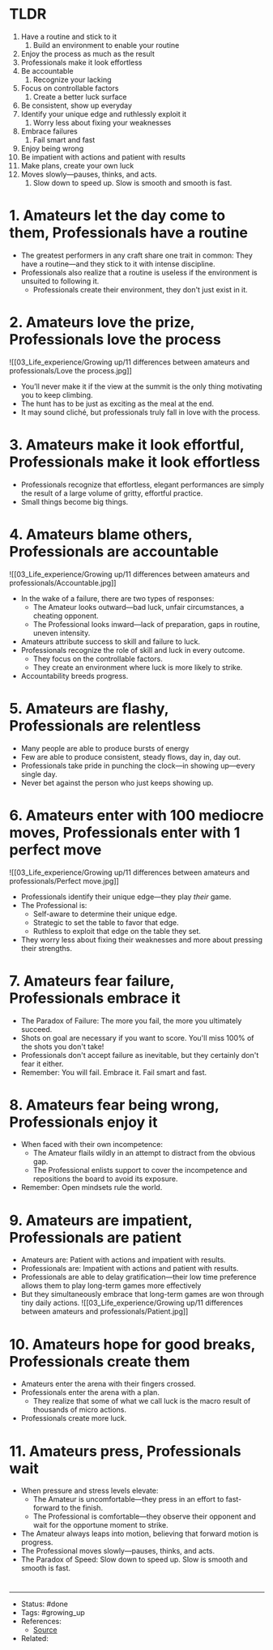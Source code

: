 # TLDR
1. Have a routine and stick to it
	1. Build an environment to enable your routine
2. Enjoy the process as much as the result
3. Professionals make it look effortless
4. Be accountable
	1. Recognize your lacking
5. Focus on controllable factors
	1. Create a better luck surface
6. Be consistent, show up everyday
7. Identify your unique edge and ruthlessly exploit it
	1. Worry less about fixing your weaknesses
8. Embrace failures
	1. Fail smart and fast
9. Enjoy being wrong
10. Be impatient with actions and patient with results
11. Make plans, create your own luck
12. Moves slowly—pauses, thinks, and acts.
	1. Slow down to speed up. Slow is smooth and smooth is fast.

# 1. Amateurs let the day come to them, Professionals have a routine
- The greatest performers in any craft share one trait in common: They have a routine—and they stick to it with intense discipline.
- Professionals also realize that a routine is useless if the environment is unsuited to following it.
	- Professionals create their environment, they don't just exist in it.

# 2. Amateurs love the prize, Professionals love the process
![[03_Life_experience/Growing up/11 differences between amateurs and professionals/Love the process.jpg]]
- You’ll never make it if the view at the summit is the only thing motivating you to keep climbing.
- The hunt has to be just as exciting as the meal at the end.
- It may sound cliché, but professionals truly fall in love with the process.

# 3. Amateurs make it look effortful, Professionals make it look effortless
- Professionals recognize that effortless, elegant performances are simply the result of a large volume of gritty, effortful practice.
- Small things become big things.

# 4. Amateurs blame others, Professionals are accountable
![[03_Life_experience/Growing up/11 differences between amateurs and professionals/Accountable.jpg]]
- In the wake of a failure, there are two types of responses:
	- The Amateur looks outward—bad luck, unfair circumstances, a cheating opponent.
	- The Professional looks inward—lack of preparation, gaps in routine, uneven intensity.
- Amateurs attribute success to skill and failure to luck.
- Professionals recognize the role of skill and luck in every outcome.
	- They focus on the controllable factors.
	- They create an environment where luck is more likely to strike.
- Accountability breeds progress.

# 5. Amateurs are flashy, Professionals are relentless
- Many people are able to produce bursts of energy
- Few are able to produce consistent, steady flows, day in, day out.
- Professionals take pride in punching the clock—in showing up—every single day.
- Never bet against the person who just keeps showing up.

# 6. Amateurs enter with 100 mediocre moves, Professionals enter with 1 perfect move
![[03_Life_experience/Growing up/11 differences between amateurs and professionals/Perfect move.jpg]]
- Professionals identify their unique edge—they play *their* game.
- The Professional is:
	- Self-aware to determine their unique edge.
	- Strategic to set the table to favor that edge.
	- Ruthless to exploit that edge on the table they set.
- They worry less about fixing their weaknesses and more about pressing their strengths.

# 7. Amateurs fear failure, Professionals embrace it
- The Paradox of Failure: The more you fail, the more you ultimately succeed.
- Shots on goal are necessary if you want to score. You'll miss 100% of the shots you don't take!
- Professionals don't accept failure as inevitable, but they certainly don't fear it either.
- Remember: You will fail. Embrace it. Fail smart and fast.

# 8. Amateurs fear being wrong, Professionals enjoy it
- When faced with their own incompetence:
	- The Amateur flails wildly in an attempt to distract from the obvious gap.
	- The Professional enlists support to cover the incompetence and repositions the board to avoid its exposure.
- Remember: Open mindsets rule the world.

# 9. Amateurs are impatient, Professionals are patient
- Amateurs are: Patient with actions and impatient with results.
- Professionals are: Impatient with actions and patient with results.
- Professionals are able to delay gratification—their low time preference allows them to play long-term games more effectively
- But they simultaneously embrace that long-term games are won through tiny daily actions.
![[03_Life_experience/Growing up/11 differences between amateurs and professionals/Patient.jpg]]

# 10. Amateurs hope for good breaks, Professionals create them
- Amateurs enter the arena with their fingers crossed.
- Professionals enter the arena with a plan.
	- They realize that some of what we call luck is the macro result of thousands of micro actions.
- Professionals create more luck.

# 11. Amateurs press, Professionals wait
- When pressure and stress levels elevate:
	- The Amateur is uncomfortable—they press in an effort to fast-forward to the finish.
	- The Professional is comfortable—they observe their opponent and wait for the opportune moment to strike.
- The Amateur always leaps into motion, believing that forward motion is progress.
- The Professional moves slowly—pauses, thinks, and acts.
- The Paradox of Speed: Slow down to speed up. Slow is smooth and smooth is fast.

#
---
- Status: #done
- Tags: #growing_up
- References:
	- [Source]()
- Related:
